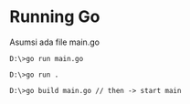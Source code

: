 # Running Go

Asumsi ada file main.go

```
D:\>go run main.go
```

```
D:\>go run .
```

```
D:\>go build main.go // then -> start main
```
